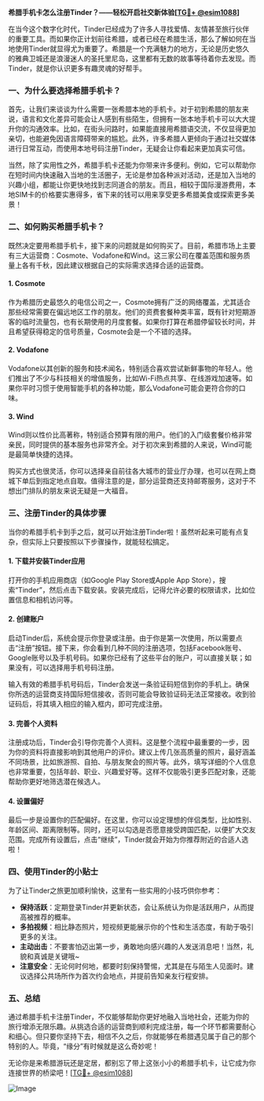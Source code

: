 **希腊手机卡怎么注册Tinder？——轻松开启社交新体验[[TG💪+ @esim1088](https://t.me/s/esim1088)]**

在当今这个数字化时代，Tinder已经成为了许多人寻找爱情、友情甚至旅行伙伴的重要工具。而如果你正计划前往希腊，或者已经在希腊生活，那么了解如何在当地使用Tinder就显得尤为重要了。希腊是一个充满魅力的地方，无论是历史悠久的雅典卫城还是浪漫迷人的圣托里尼岛，这里都有无数的故事等待着你去发现。而Tinder，就是你认识更多有趣灵魂的好帮手。

### **一、为什么要选择希腊手机卡？**

首先，让我们来谈谈为什么需要一张希腊本地的手机卡。对于初到希腊的朋友来说，语言和文化差异可能会让人感到有些陌生，但拥有一张本地手机卡可以大大提升你的沟通效率。比如，在街头问路时，如果能直接用希腊语交流，不仅显得更加亲切，也能避免因语言障碍带来的尴尬。此外，许多希腊人更倾向于通过社交媒体进行日常互动，而使用本地号码注册Tinder，无疑会让你看起来更加真实可信。

当然，除了实用性之外，希腊手机卡还能为你带来许多便利。例如，它可以帮助你在短时间内快速融入当地的生活圈子，无论是参加各种派对活动，还是加入当地的兴趣小组，都能让你更快地找到志同道合的朋友。而且，相较于国际漫游费用，本地SIM卡的价格要实惠得多，省下来的钱可以用来享受更多希腊美食或探索更多美景！

### **二、如何购买希腊手机卡？**

既然决定要用希腊手机卡，接下来的问题就是如何购买了。目前，希腊市场上主要有三大运营商：Cosmote、Vodafone和Wind。这三家公司在覆盖范围和服务质量上各有千秋，因此建议根据自己的实际需求选择合适的运营商。

#### **1. Cosmote**
作为希腊历史最悠久的电信公司之一，Cosmote拥有广泛的网络覆盖，尤其适合那些经常需要在偏远地区工作的朋友。他们的资费套餐种类丰富，既有针对短期游客的临时流量包，也有长期使用的月度套餐。如果你打算在希腊停留较长时间，并且希望获得稳定的信号质量，Cosmote会是一个不错的选择。

#### **2. Vodafone**
Vodafone以其创新的服务和技术闻名，特别适合喜欢尝试新鲜事物的年轻人。他们推出了不少与科技相关的增值服务，比如Wi-Fi热点共享、在线游戏加速等。如果你平时习惯于使用智能手机的各种功能，那么Vodafone可能会更符合你的口味。

#### **3. Wind**
Wind则以性价比高著称，特别适合预算有限的用户。他们的入门级套餐价格非常亲民，同时提供的基本服务也非常齐全。对于初次来到希腊的人来说，Wind可能是最简单快捷的选择。

购买方式也很灵活，你可以选择亲自前往各大城市的营业厅办理，也可以在网上商城下单后到指定地点自取。值得注意的是，部分运营商还支持邮寄服务，这对于不想出门排队的朋友来说无疑是一大福音。

### **三、注册Tinder的具体步骤**

当你的希腊手机卡到手之后，就可以开始注册Tinder啦！虽然听起来可能有点复杂，但实际上只要按照以下步骤操作，就能轻松搞定。

#### **1. 下载并安装Tinder应用**
打开你的手机应用商店（如Google Play Store或Apple App Store），搜索“Tinder”，然后点击下载安装。安装完成后，记得允许必要的权限请求，比如位置信息和相机访问等。

#### **2. 创建账户**
启动Tinder后，系统会提示你登录或注册。由于你是第一次使用，所以需要点击“注册”按钮。接下来，你会看到几种不同的注册选项，包括Facebook账号、Google账号以及手机号码。如果你已经有了这些平台的账户，可以直接关联；如果没有，可以选择用手机号码注册。

输入有效的希腊手机号码后，Tinder会发送一条验证码短信到你的手机上。确保你所选的运营商支持国际短信接收，否则可能会导致验证码无法正常接收。收到验证码后，将其填入相应的输入框内，即可完成注册。

#### **3. 完善个人资料**
注册成功后，Tinder会引导你完善个人资料。这是整个流程中最重要的一步，因为你的资料将直接影响到其他用户的评价。建议上传几张高质量的照片，最好涵盖不同场景，比如旅游照、自拍、与朋友聚会的照片等。此外，填写详细的个人信息也非常重要，包括年龄、职业、兴趣爱好等。这样不仅能吸引更多匹配对象，还能帮助你更好地筛选潜在候选人。

#### **4. 设置偏好**
最后一步是设置你的匹配偏好。在这里，你可以设定理想的伴侣类型，比如性别、年龄区间、距离限制等。同时，还可以勾选是否愿意接受跨国匹配，以便扩大交友范围。完成所有设置后，点击“继续”，Tinder就会开始为你推荐附近的合适人选啦！

### **四、使用Tinder的小贴士**

为了让Tinder之旅更加顺利愉快，这里有一些实用的小技巧供你参考：

- **保持活跃**：定期登录Tinder并更新状态，会让系统认为你是活跃用户，从而提高被推荐的概率。
- **多拍视频**：相比静态照片，短视频更能展示你的个性和生活态度，有助于吸引更多的关注。
- **主动出击**：不要害怕迈出第一步，勇敢地向感兴趣的人发送消息吧！当然，礼貌和真诚是关键哦~
- **注意安全**：无论何时何地，都要时刻保持警惕，尤其是在与陌生人见面时。建议选择公共场所作为首次约会地点，并提前告知亲友行程安排。

### **五、总结**

通过希腊手机卡注册Tinder，不仅能够帮助你更好地融入当地社会，还能为你的旅行增添无限乐趣。从挑选合适的运营商到顺利完成注册，每一个环节都需要耐心和细心。但只要你坚持下去，相信不久之后，你就能够在希腊遇见属于自己的那个特别的人。毕竟，“缘分”有时候就是这么奇妙呢！

无论你是来希腊游玩还是定居，都别忘了带上这张小小的希腊手机卡，让它成为你连接世界的桥梁吧！[[TG💪+ @esim1088](https://t.me/s/esim1088)] 

![Image](https://i.postimg.cc/4NQfJmqS/Snipaste-2025-05-13-00-14-12.png)